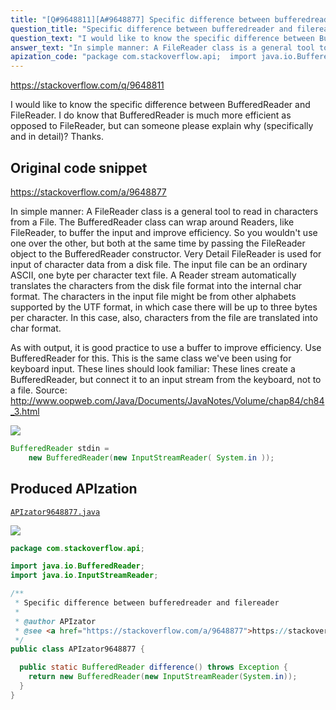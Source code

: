 ```yaml
---
title: "[Q#9648811][A#9648877] Specific difference between bufferedreader and filereader"
question_title: "Specific difference between bufferedreader and filereader"
question_text: "I would like to know the specific difference between BufferedReader and FileReader. I do know that BufferedReader is much more efficient as opposed to FileReader, but can someone please explain why (specifically and in detail)? Thanks."
answer_text: "In simple manner: A FileReader class is a general tool to read in characters from a File. The BufferedReader class can wrap around Readers, like FileReader, to buffer the input and improve efficiency. So you wouldn't use one over the other, but both at the same time by passing the FileReader object to the BufferedReader constructor. Very Detail FileReader is used for input of character data from a disk file. The input file can be an ordinary ASCII, one byte per character text file. A Reader stream automatically translates the characters from the disk file format into the internal char format. The characters in the input file might be from other alphabets supported by the UTF format, in which case there will be up to three bytes per character. In this case, also, characters from the file are translated into char format.  As with output, it is good practice to use a buffer to improve efficiency. Use BufferedReader for this. This is the same class we've been using for keyboard input. These lines should look familiar: These lines create a BufferedReader, but connect it to an input stream from the keyboard, not to a file. Source: http://www.oopweb.com/Java/Documents/JavaNotes/Volume/chap84/ch84_3.html"
apization_code: "package com.stackoverflow.api;  import java.io.BufferedReader; import java.io.InputStreamReader;  /**  * Specific difference between bufferedreader and filereader  *  * @author APIzator  * @see <a href=\"https://stackoverflow.com/a/9648877\">https://stackoverflow.com/a/9648877</a>  */ public class APIzator9648877 {    public static BufferedReader difference() throws Exception {     return new BufferedReader(new InputStreamReader(System.in));   } }"
---
```


https://stackoverflow.com/q/9648811

I would like to know the specific difference between BufferedReader and FileReader.
I do know that BufferedReader is much more efficient as opposed to FileReader, but can someone please explain why (specifically and in detail)? Thanks.



## Original code snippet

https://stackoverflow.com/a/9648877

In simple manner:
A FileReader class is a general tool to read in characters from a File. The BufferedReader class can wrap around Readers, like FileReader, to buffer the input and improve efficiency. So you wouldn&#x27;t use one over the other, but both at the same time by passing the FileReader object to the BufferedReader constructor.
Very Detail
FileReader is used for input of character data from a disk file. The input file can be an ordinary ASCII, one byte per character text file. A Reader stream automatically translates the characters from the disk file format into the internal char format. The characters in the input file might be from other alphabets supported by the UTF format, in which case there will be up to three bytes per character. In this case, also, characters from the file are translated into char format.

As with output, it is good practice to use a buffer to improve efficiency. Use BufferedReader for this. This is the same class we&#x27;ve been using for keyboard input. These lines should look familiar:
These lines create a BufferedReader, but connect it to an input stream from the keyboard, not to a file.
Source: http://www.oopweb.com/Java/Documents/JavaNotes/Volume/chap84/ch84_3.html

<div class="code-logo"><img src="/stackoverflow.png" /></div>

```java
BufferedReader stdin =
    new BufferedReader(new InputStreamReader( System.in ));
```

## Produced APIzation

[`APIzator9648877.java`](https://github.com/pasqualesalza/apization-temp-data/raw/master/search/APIzator9648877.java)

<div class="code-logo"><img src="/apizator.png" /></div>

```java
package com.stackoverflow.api;

import java.io.BufferedReader;
import java.io.InputStreamReader;

/**
 * Specific difference between bufferedreader and filereader
 *
 * @author APIzator
 * @see <a href="https://stackoverflow.com/a/9648877">https://stackoverflow.com/a/9648877</a>
 */
public class APIzator9648877 {

  public static BufferedReader difference() throws Exception {
    return new BufferedReader(new InputStreamReader(System.in));
  }
}

```